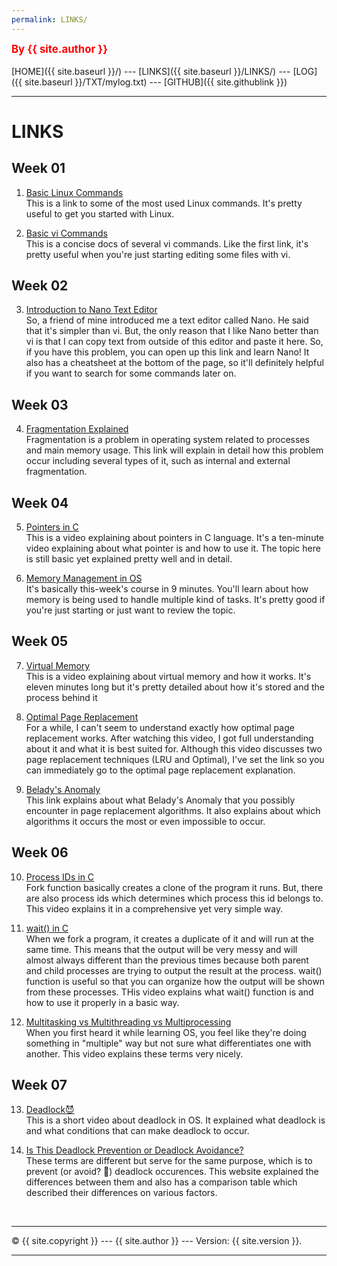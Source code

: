 ```yaml
---
permalink: LINKS/
---
```

<span style="color:red; font-weight:bold; font-size:larger;">By {{ site.author }}</span>
<br><br>
[HOME]({{ site.baseurl }}/) ---
[LINKS]({{ site.baseurl }}/LINKS/) ---
[LOG]({{ site.baseurl }}/TXT/mylog.txt) ---
[GITHUB]({{ site.githublink }})
<br>
<hr>

# LINKS

## Week 01
1. [Basic Linux Commands](https://linuxopsys.com/topics/basic-linux-commands)<br>
This is a link to some of the most used Linux commands.
It's pretty useful to get you started with Linux.

2. [Basic vi Commands](https://www.cs.colostate.edu/helpdocs/vi.html)<br>
This is a concise docs of several vi commands.
Like the first link, it's pretty useful when you're just starting editing some files with vi.

## Week 02
3. [Introduction to Nano Text Editor](https://itsfoss.com/nano-editor-guide/)<br>
So, a friend of mine introduced me a text editor called Nano.
He said that it's simpler than vi.
But, the only reason that I like Nano better than vi is that I can copy text from outside of this editor and paste it here.
So, if you have this problem, you can open up this link and learn Nano!
It also has a cheatsheet at the bottom of the page, so it'll definitely helpful if you want to search for some commands later on.

## Week 03
4. [Fragmentation Explained](https://www.scaler.com/topics/what-is-fragmentation-in-os/)<br>
Fragmentation is a problem in operating system related to processes and main memory usage.
This link will explain in detail how this problem occur including several types of it, such as internal and external fragmentation.

## Week 04
5. [Pointers in C](https://www.youtube.com/watch?v=mw1qsMieK5c)<br>
This is a video explaining about pointers in C language.
It's a ten-minute video explaining about what pointer is and how to use it.
The topic here is still basic yet explained pretty well and in detail.

6. [Memory Management in OS](https://www.youtube.com/watch?v=qdkxXygc3rE)<br>
It's basically this-week's course in 9 minutes.
You'll learn about how memory is being used to handle multiple kind of tasks.
It's pretty good if you're just starting or just want to review the topic.

## Week 05
7. [Virtual Memory](https://www.youtube.com/watch?v=2quKyPnUShQ)<br>
This is a video explaining about virtual memory and how it works.
It's eleven minutes long but it's pretty detailed about how it's stored and the process behind it

8. [Optimal Page Replacement](https://youtu.be/DXU7SqsYDvg?t=487)<br>
For a while, I can't seem to understand exactly how optimal page replacement works.
After watching this video, I got full understanding about it and what it is best suited for.
Although this video discusses two page replacement techniques (LRU and Optimal), I've set the link so you can immediately go to the optimal page replacement explanation.

9. [Belady's Anomaly](https://www.geeksforgeeks.org/beladys-anomaly-in-page-replacement-algorithms/)<br>
This link explains about what Belady's Anomaly that you possibly encounter in page replacement algorithms.
It also explains about which algorithms it occurs the most or even impossible to occur.

## Week 06
10. [Process IDs in C](https://www.youtube.com/watch?v=PZrQ4eGm-hM)<br>
Fork function basically creates a clone of the program it runs.
But, there are also process ids which determines which process this id belongs to.
This video explains it in a comprehensive yet very simple way.

11. [wait() in C](https://www.youtube.com/watch?v=tcYo6hipaSA)<br>
When we fork a program, it creates a duplicate of it and will run at the same time.
This means that the output will be very messy and will almost always different than the previous times because both parent and child processes are trying to output the result at the process.
wait() function is useful so that you can organize how the output will be shown from these processes.
THis video explains what wait() function is and how to use it properly in a basic way.

12. [Multitasking vs Multithreading vs Multiprocessing](https://www.youtube.com/watch?v=Tn0u-IIBmtc)<br>
When you first heard it while learning OS, you feel like they're doing something in "multiple" way but not sure what differentiates one with another.
This video explains these terms very nicely.

## Week 07
13. [Deadlock😈](https://www.youtube.com/watch?v=onkWXaXAgbY)<br>
This is a short video about deadlock in OS.
It explained what deadlock is and what conditions that can make deadlock to occur.

14. [Is This Deadlock Prevention or Deadlock Avoidance?](https://www.geeksforgeeks.org/difference-between-deadlock-prevention-and-deadlock-avoidance/)<br>
These terms are different but serve for the same purpose, which is to prevent (or avoid? 🤔) deadlock occurences.
This website explained the differences between them and also has a comparison table which described their differences on various factors.

<br>
<hr>
&copy; {{ site.copyright }} --- {{ site.author }} --- Version: {{ site.version }}.
<hr>
<br> 

